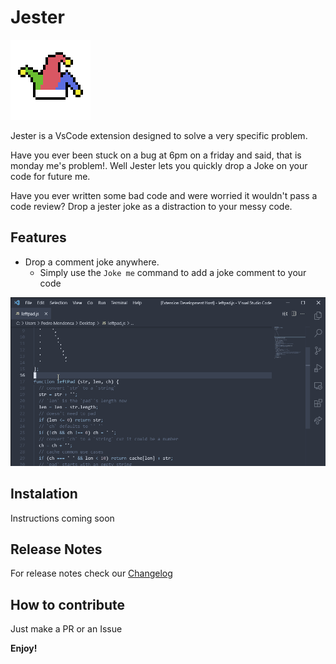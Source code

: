 # Jester

![Jester logo](imgs/logo.gif)

Jester is a VsCode extension designed to solve a very specific problem.

Have you ever been stuck on a bug at 6pm on a friday and said, that is monday me's problem!. Well Jester lets you quickly drop a Joke on your code for future me.

Have you ever written some bad code and were worried it wouldn't pass a code review? Drop a jester joke as a distraction to your messy code.

## Features

- Drop a comment joke anywhere.
    - Simply use the `Joke me` command to add a joke comment to your code

![Using Jester](imgs/Animation.gif)


## Instalation

Instructions coming soon

## Release Notes

For release notes check our [Changelog](CHANGELOG.md)

## How to contribute

Just make a PR or an Issue


**Enjoy!**
